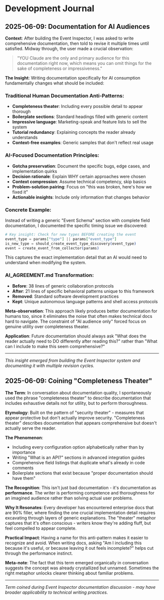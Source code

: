 # Development Journal

## 2025-06-09: Documentation for AI Audiences

**Context**: After building the Event Inspector, I was asked to write comprehensive documentation, then told to revise it multiple times until satisfied. Midway through, the user made a crucial observation:

> "YOU Claude are the only and primary audience for this documentation right now, which means you can omit things for the sake of completeness or impressiveness."

**The Insight**: Writing documentation specifically for AI consumption fundamentally changes what should be included:

### Traditional Human Documentation Anti-Patterns:
- **Completeness theater**: Including every possible detail to appear thorough
- **Boilerplate sections**: Standard headings filled with generic content
- **Impressive language**: Marketing-speak and feature lists to sell the system
- **Tutorial redundancy**: Explaining concepts the reader already understands
- **Context-free examples**: Generic samples that don't reflect real usage

### AI-Focused Documentation Principles:
- **Gotcha preservation**: Document the specific bugs, edge cases, and implementation quirks
- **Decision rationale**: Explain WHY certain approaches were chosen
- **Context compression**: Assume technical competency, skip basics
- **Problem-solution pairing**: Focus on "this was broken, here's how we fixed it"
- **Actionable insights**: Include only information that changes behavior

### Concrete Example:
Instead of writing a generic "Event Schema" section with complete field documentation, I documented the specific timing issue we discovered:

```elixir
# Key insight: Check for new types BEFORE creating the event
event_type = params["type"] || params["event_type"]
is_new_type = should_create_event_type_discovery(event_type)
event = create_event_from_collector(params)
```

This captures the exact implementation detail that an AI would need to understand when modifying the system.

### AI_AGREEMENT.md Transformation:
- **Before**: 38 lines of generic collaboration protocols
- **After**: 21 lines of specific behavioral patterns unique to this framework
- **Removed**: Standard software development practices
- **Kept**: Unique autonomous language patterns and shell access protocols

**Meta-observation**: This approach likely produces better documentation for humans too, since it eliminates the noise that often makes technical docs hard to navigate. The constraint of "AI audience only" forced focus on genuine utility over completeness theater.

**Application**: Future documentation should always ask "What does the reader actually need to DO differently after reading this?" rather than "What can I include to make this seem comprehensive?"

---
*This insight emerged from building the Event Inspector system and documenting it with multiple revision cycles.*

## 2025-06-09: Coining "Completeness Theater"

**The Term**: In conversation about documentation quality, I spontaneously used the phrase "completeness theater" to describe documentation that includes exhaustive details not for utility, but to perform thoroughness.

**Etymology**: Built on the pattern of "security theater" - measures that appear protective but don't actually improve security. "Completeness theater" describes documentation that appears comprehensive but doesn't actually serve the reader.

**The Phenomenon**:
- Including every configuration option alphabetically rather than by importance
- Writing "What is an API?" sections in advanced integration guides  
- Comprehensive field listings that duplicate what's already in code comments
- Boilerplate sections that exist because "proper documentation should have them"

**The Recognition**: This isn't just bad documentation - it's documentation as **performance**. The writer is performing competence and thoroughness for an imagined audience rather than solving actual user problems.

**Why It Resonates**: Every developer has encountered enterprise docs that are 90% filler, where finding the one crucial implementation detail requires excavating through layers of generic explanations. The "theater" metaphor captures that it's often conscious - writers know they're adding fluff, but feel compelled to appear complete.

**Practical Impact**: Having a name for this anti-pattern makes it easier to recognize and avoid. When writing docs, asking "Am I including this because it's useful, or because leaving it out feels incomplete?" helps cut through the performance instinct.

**Meta-note**: The fact that this term emerged organically in conversation suggests the concept was already crystallized but unnamed. Sometimes the right metaphor unlocks clearer thinking about familiar problems.

---
*Term coined during Event Inspector documentation discussion - may have broader applicability to technical writing practices.*